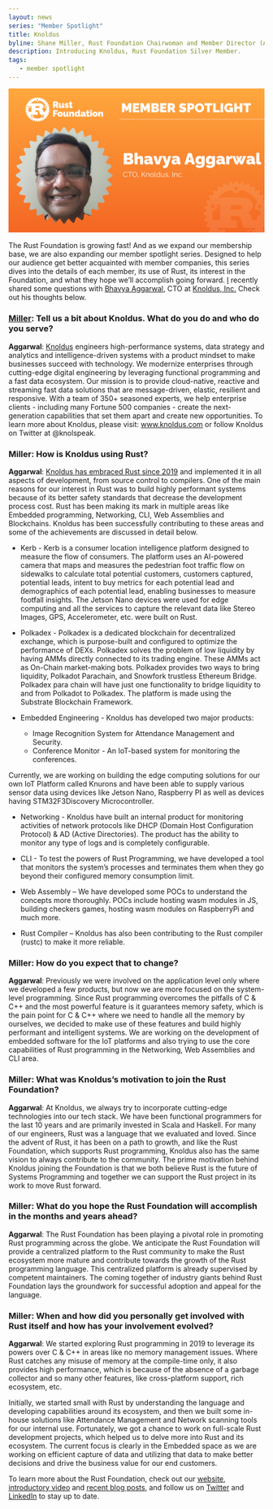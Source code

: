 ```yaml
---
layout: news
series: "Member Spotlight"
title: Knoldus
byline: Shane Miller, Rust Foundation Chairwoman and Member Director (AWS)
description: Introducing Knoldus, Rust Foundation Silver Member.
tags:
   - member spotlight
---
```


![Bhavya Aggarwal](/img/posts/2021-10-07-member-spotlight-knoldus/member_spotlight_bhavya_aggarwal.png)

The Rust Foundation is growing fast! And as we expand our membership base, we are also expanding our member spotlight series. Designed to help our audience get better acquainted with member companies, this series dives into the details of each member, its use of Rust, its interest in the Foundation, and what they hope we’ll accomplish going forward. [I](https://twitter.com/SkippersWif) recently shared some questions with [Bhavya Aggarwal](https://www.linkedin.com/in/bhavya-aggarwal-680929a/), CTO at [Knoldus, Inc.](https://www.knoldus.com/home) Check out his thoughts below. 

### [Miller](https://twitter.com/SkippersWif): Tell us a bit about Knoldus. What do you do and who do you serve?

**Aggarwal**: [Knoldus](https://www.knoldus.com/home) engineers high-performance systems, data strategy and analytics and intelligence-driven systems with a product mindset to make businesses succeed with technology. We modernize enterprises through cutting-edge digital engineering by leveraging functional programming and a fast data ecosystem. Our mission is to provide cloud-native, reactive and streaming fast data solutions that are message-driven, elastic, resilient and responsive. With a team of 350+ seasoned experts, we help enterprise clients - including many Fortune 500 companies - create the next-generation capabilities that set them apart and create new opportunities. To learn more about Knoldus, please visit: www.knoldus.com or follow Knoldus on Twitter at @knolspeak.

### Miller: How is Knoldus using Rust?

**Aggarwal**: [Knoldus has embraced Rust since 2019](https://www.knoldus.com/accelerators/technology/rust) and implemented it in all aspects of development, from source control to compilers. One of the main reasons for our interest in Rust was to build highly performant systems because of its better safety standards that decrease the development process cost. Rust has been making its mark in multiple areas like Embedded programming, Networking, CLI, Web Assemblies and Blockchains. Knoldus has been successfully contributing to these areas and some of the achievements are discussed in detail below.

- Kerb - Kerb is a consumer location intelligence platform designed to measure the flow of consumers. The platform uses an AI-powered camera that maps and measures the pedestrian foot traffic flow on sidewalks to calculate total potential customers, customers captured, potential leads, intent to buy metrics for each potential lead and demographics of each potential lead, enabling businesses to measure footfall insights. The Jetson Nano devices were used for edge computing and all the services to capture the relevant data like Stereo Images, GPS, Accelerometer, etc. were built on Rust.   

- Polkadex - Polkadex is a dedicated blockchain for decentralized exchange, which is purpose-built and configured to optimize the performance of DEXs. Polkadex solves the problem of low liquidity by having AMMs directly connected to its trading engine. These AMMs act as On-Chain market-making bots. Polkadex provides two ways to bring liquidity, Polkadot Parachain, and Snowfork trustless Ethereum Bridge. Polkadex para chain will have just one functionality to bridge liquidity to and from Polkadot to Polkadex. The platform is made using the Substrate Blockchain Framework.

- Embedded Engineering - Knoldus has developed two major products: 

  - Image Recognition System for Attendance Management and Security.
  - Conference Monitor - An IoT-based system for monitoring the conferences. 

Currently, we are working on building the edge computing solutions for our own IoT Platform called Knurons and have been able to supply various sensor data using devices like Jetson Nano, Raspberry PI as well as devices having STM32F3Discovery Microcontroller.

- Networking - Knoldus have built an internal product for monitoring activities of network protocols like DHCP (Domain Host Configuration Protocol) & AD (Active Directories). The product has the ability to monitor any type of logs and is completely configurable.

- CLI - To test the powers of Rust Programming, we have developed a tool that monitors the system’s processes and terminates them when they go beyond their configured memory consumption limit.

- Web Assembly – We have developed some POCs to understand the concepts more thoroughly. POCs include hosting wasm modules in JS, building checkers games, hosting wasm modules on RaspberryPi and much more.

- Rust Compiler – Knoldus has also been contributing to the Rust compiler (rustc) to make it more reliable. 

### Miller: How do you expect that to change?

**Aggarwal**: Previously we were involved on the application level only where we developed a few products, but now we are more focused on the system-level programming. Since Rust programming overcomes the pitfalls of C & C++ and the most powerful feature is it guarantees memory safety, which is the pain point for C & C++ where we need to handle all the memory by ourselves, we decided to make use of these features and build highly performant and intelligent systems. We are working on the development of embedded software for the IoT platforms and also trying to use the core capabilities of Rust programming in the Networking, Web Assemblies and CLI area.

### Miller: What was Knoldus’s motivation to join the Rust Foundation?

**Aggarwal**: At Knoldus, we always try to incorporate cutting-edge technologies into our tech stack. We have been functional programmers for the last 10 years and are primarily invested in Scala and Haskell. For many of our engineers, Rust was a language that we evaluated and loved. Since the advent of Rust, it has been on a path to growth, and like the Rust Foundation, which  supports Rust programming, Knoldus also has the same vision to always contribute to the community. The prime motivation behind Knoldus joining the Foundation is that we both believe Rust is the future of Systems Programming and together we can support the Rust project in its work to move Rust forward.

### Miller: What do you hope the Rust Foundation will accomplish in the months and years ahead?

**Aggarwal**: The Rust Foundation has been playing a pivotal role in promoting Rust programming across the globe. We anticipate the Rust Foundation will provide a centralized platform to the Rust community to make the Rust ecosystem more mature and contribute towards the growth of the Rust programming language. This centralized platform is already supervised by competent maintainers. The coming together of industry giants behind Rust Foundation lays the groundwork for successful adoption and appeal for the language.

### Miller: When and how did you personally get involved with Rust itself and how has your involvement evolved?

**Aggarwal**: We started exploring Rust programming in 2019 to leverage its powers over C & C++  in areas like no memory management issues. Where Rust catches any misuse of memory at the compile-time only, it also provides high performance, which is because of the absence of a garbage collector and so many other features, like cross-platform support, rich ecosystem, etc. 

Initially, we started small with Rust by understanding the language and developing capabilities around its ecosystem, and then we built some in-house solutions like Attendance Management and Network scanning tools for our internal use. Fortunately, we got a chance to work on full-scale Rust development projects, which helped us to delve more into Rust and its ecosystem. The current focus is clearly in the Embedded space as we are working on efficient capture of data and utilizing that data to make better decisions and drive the business value for our end customers.


To learn more about the Rust Foundation, check out our [website](https://foundation.rust-lang.org), [introductory video](https://www.youtube.com/watch?v=AI4lPN0BqGc) and [recent blog posts](https://foundation.rust-lang.org/posts/), and follow us on [Twitter](https://twitter.com/rust_foundation) and [LinkedIn](https://www.linkedin.com/company/rust-foundation/) to stay up to date.  
